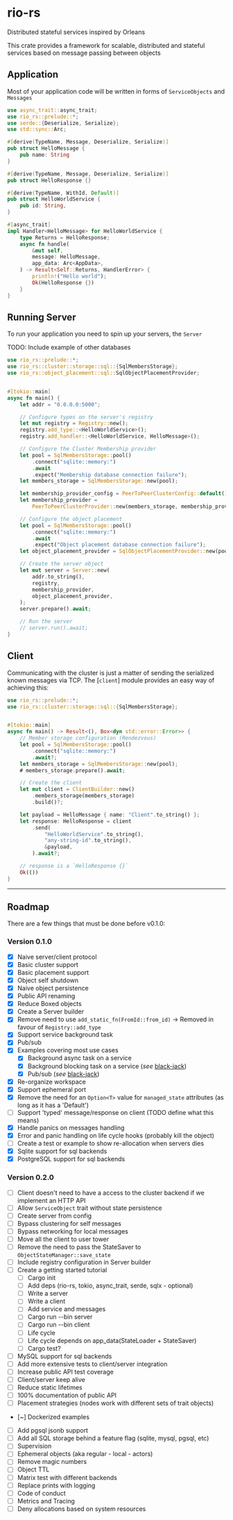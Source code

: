 # rio-rs

Distributed stateful services inspired by Orleans

This crate provides a framework for scalable, distributed and stateful services
based on message passing between objects

## Application

Most of your application code will be written in forms of `ServiceObjects` and `Messages`

```rust
use async_trait::async_trait;
use rio_rs::prelude::*;
use serde::{Deserialize, Serialize};
use std::sync::Arc;

#[derive(TypeName, Message, Deserialize, Serialize)]
pub struct HelloMessage {
    pub name: String
}

#[derive(TypeName, Message, Deserialize, Serialize)]
pub struct HelloResponse {}

#[derive(TypeName, WithId, Default)]
pub struct HelloWorldService {
    pub id: String,
}

#[async_trait]
impl Handler<HelloMessage> for HelloWorldService {
    type Returns = HelloResponse;
    async fn handle(
        &mut self,
        message: HelloMessage,
        app_data: Arc<AppData>,
    ) -> Result<Self::Returns, HandlerError> {
        println!("Hello world");
        Ok(HelloResponse {})
    }
}

```

## Running Server

To run your application you need to spin up your servers, the `Server`

TODO: Include example of other databases

```rust
use rio_rs::prelude::*;
use rio_rs::cluster::storage::sql::{SqlMembersStorage};
use rio_rs::object_placement::sql::SqlObjectPlacementProvider;


#[tokio::main]
async fn main() {
    let addr = "0.0.0.0:5000";

    // Configure types on the server's registry
    let mut registry = Registry::new();
    registry.add_type::<HelloWorldService>();
    registry.add_handler::<HelloWorldService, HelloMessage>();

    // Configure the Cluster Membership provider
    let pool = SqlMembersStorage::pool()
        .connect("sqlite::memory:")
        .await
        .expect("Membership database connection failure");
    let members_storage = SqlMembersStorage::new(pool);

    let membership_provider_config = PeerToPeerClusterConfig::default();
    let membership_provider =
        PeerToPeerClusterProvider::new(members_storage, membership_provider_config);

    // Configure the object placement
    let pool = SqlMembersStorage::pool()
        .connect("sqlite::memory:")
        .await
        .expect("Object placement database connection failure");
    let object_placement_provider = SqlObjectPlacementProvider::new(pool);

    // Create the server object
    let mut server = Server::new(
        addr.to_string(),
        registry,
        membership_provider,
        object_placement_provider,
    );
    server.prepare().await;

    // Run the server
    // server.run().await;
}
```

## Client

Communicating with the cluster is just a matter of sending the serialized known messages via TCP.
The [`client`] module provides an easy way of achieving this:

```rust
use rio_rs::prelude::*;
use rio_rs::cluster::storage::sql::{SqlMembersStorage};


#[tokio::main]
async fn main() -> Result<(), Box<dyn std::error::Error>> {
    // Member storage configuration (Rendezvous)
    let pool = SqlMembersStorage::pool()
        .connect("sqlite::memory:")
        .await?;
    let members_storage = SqlMembersStorage::new(pool);
    # members_storage.prepare().await;

    // Create the client
    let mut client = ClientBuilder::new()
        .members_storage(members_storage)
        .build()?;

    let payload = HelloMessage { name: "Client".to_string() };
    let response: HelloResponse = client
        .send(
            "HelloWorldService".to_string(),
            "any-string-id".to_string(),
            &payload,
        ).await?;

    // response is a `HelloResponse {}`
    Ok(())
}
```

---

## Roadmap

There are a few things that must be done before v0.1.0:

### Version 0.1.0

- [x] Naive server/client protocol
- [x] Basic cluster support
- [x] Basic placement support
- [x] Object self shutdown
- [x] Naive object persistence
- [x] Public API renaming
- [x] Reduce Boxed objects
- [x] Create a Server builder
- [x] Remove need to use `add_static_fn(FromId::from_id)` -> Removed in favour of `Registry::add_type`
- [x] Support service background task
- [x] Pub/sub
- [x] Examples covering most use cases
  - [x] Background async task on a service
  - [x] Background blocking task on a service (_see_ [black-jack](./examples/black-jack))
  - [x] Pub/sub (_see_ [black-jack](./examples/black-jack))
- [x] Re-organize workspace
- [x] Support ephemeral port
- [x] Remove the need for an `Option<T>` value for `managed_state` attributes (as long as it has a 'Default')
- [ ] Support 'typed' message/response on client (TODO define what this means)
- [x] Handle panics on messages handling
- [x] Error and panic handling on life cycle hooks (probably kill the object)
- [ ] Create a test or example to show re-allocation when servers dies
- [x] Sqlite support for sql backends
- [x] PostgreSQL support for sql backends

### Version 0.2.0

- [ ] Client doesn't need to have a access to the cluster backend if we implement an HTTP API
- [ ] Allow `ServiceObject` trait without state persistence
- [ ] Create server from config
- [ ] Bypass clustering for self messages
- [ ] Bypass networking for local messages
- [ ] Move all the client to user tower
- [ ] Remove the need to pass the StateSaver to `ObjectStateManager::save_state`
- [ ] Include registry configuration in Server builder
- [ ] Create a getting started tutorial
  - [ ] Cargo init
  - [ ] Add deps (rio-rs, tokio, async_trait, serde, sqlx - optional)
  - [ ] Write a server
  - [ ] Write a client
  - [ ] Add service and messages
  - [ ] Cargo run --bin server
  - [ ] Cargo run --bin client
  - [ ] Life cycle
  - [ ] Life cycle depends on app_data(StateLoader + StateSaver)
  - [ ] Cargo test?
- [ ] MySQL support for sql backends
- [ ] Add more extensive tests to client/server integration
- [ ] Increase public API test coverage
- [ ] Client/server keep alive
- [ ] Reduce static lifetimes
- [ ] 100% documentation of public API
- [ ] Placement strategies (nodes work with different sets of trait objects)
- [~] Dockerized examples
- [ ] Add pgsql jsonb support
- [ ] Add all SQL storage behind a feature flag (sqlite, mysql, pgsql, etc)
- [ ] Supervision
- [ ] Ephemeral objects (aka regular - local - actors)
- [ ] Remove magic numbers
- [ ] Object TTL
- [ ] Matrix test with different backends
- [ ] Replace prints with logging
- [ ] Code of conduct
- [ ] Metrics and Tracing
- [ ] Deny allocations based on system resources
